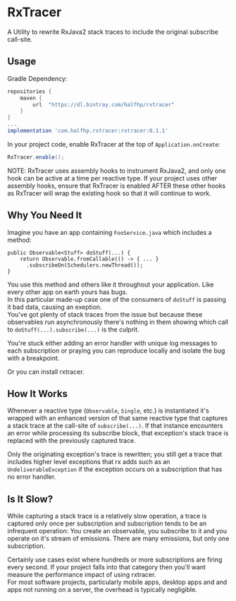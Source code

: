 # RxTracer
A Utility to rewrite RxJava2 stack traces to include the original subscribe call-site.

## Usage

Gradle Dependency:
```groovy
repositories {
    maven {
        url  "https://dl.bintray.com/halfhp/rxtracer"
    }
}
...
implementation 'com.halfhp.rxtracer:rxtracer:0.1.1'
```

In your project code, enable RxTracer at the top of `Application.onCreate`:

```java
RxTracer.enable();
```

NOTE: RxTracer uses assembly hooks to instrument RxJava2, and only one hook can be active at a time
per reactive type.  If your project uses other assembly hooks, ensure that RxTracer is enabled AFTER these other hooks
as RxTracer will wrap the existing hook so that it will continue to work.


## Why You Need It
Imagine you have an app containing `FooService.java` which includes a method:

```
public Observable<Stuff> doStuff(...) {
    return Observable.fromCallable(() -> { ... }
      .subscribeOn(Schedulers.newThread());
}
```

You use this method and others like it throughout your application.  Like every other app on earth yours has bugs.  
In this particular made-up case one of the consumers of `doStuff` is passing it bad data, causing an exeption.  
You've got plenty of stack traces from the issue but because these observables run asynchronously there's nothing in 
them showing which call to `doStuff(...).subscribe(...)` is  the culprit.

You're stuck either adding an error handler with unique log messages to each subscription
or praying you can reproduce locally and isolate the bug with a breakpoint.

Or you can install rxtracer.

## How It Works
Whenever a reactive type (`Observable`, `Single`, etc.) is instantiated it's wrapped with an enhanced
version of that same reactive type that captures a stack trace at the call-site of `subscribe(...)`.
If that instance encounters an error while processing its subscribe block, that exception's
stack trace is replaced with the previously captured trace.  

Only the originating exception's trace is rewritten; you still get a trace that includes higher level
exceptions that rx adds such as an `UndeliverableException` if the exception occurs on a subscription that
has no error handler.

## Is It Slow?
While capturing a stack trace is a relatively slow operation, a trace is captured only once per subscription and 
subscription tends to be an infrequent operation: You create an observable, you subscribe to it and you operate 
on it's stream of emissions.  There are many emissions, but only one subscription.

Certainly use cases exist where hundreds or more subscriptions are firing every second.  If
your project falls into that category then you'll want measure the performance impact of using rxtracer.  
For most software projects, particularly mobile apps, desktop apps and and apps not running on a server, 
the overhead is typically negligible.



